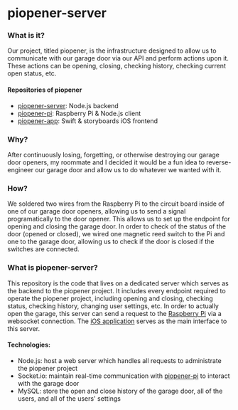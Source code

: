 # piopener-server

### What is it?

Our project, titled piopener, is the infrastructure designed to allow us to communicate with our garage door via our API and perform actions upon it. These actions can be opening, closing, checking history, checking current open status, etc.

#### Repositories of piopener

- [piopener-server](https://github.com/joeylemon/piopener-server): Node.js backend
- [piopener-pi](https://github.com/joeylemon/piopener-pi): Raspberry Pi & Node.js client
- [piopener-app](https://github.com/joeylemon/piopener-app): Swift & storyboards iOS frontend

### Why?

After continuously losing, forgetting, or otherwise destroying our garage door openers, my roommate and I decided it would be a fun idea to reverse-engineer our garage door and allow us to do whatever we wanted with it.

### How?

We soldered two wires from the Raspberry Pi to the circuit board inside of one of our garage door openers, allowing us to send a signal programatically to the door opener. This allows us to set up the endpoint for opening and closing the garage door. In order to check of the status of the door (opened or closed), we wired one magnetic reed switch to the Pi and one to the garage door, allowing us to check if the door is closed if the switches are connected.

### What is piopener-server?

This repository is the code that lives on a dedicated server which serves as the backend to the piopener project. It includes every endpoint required to operate the piopener project, including opening and closing, checking status, checking history, changing user settings, etc. In order to actually open the garage, this server can send a request to the [Raspberry Pi](https://github.com/joeylemon/piopener-pi) via a websocket connection. The [iOS application](https://github.com/joeylemon/piopener-app) serves as the main interface to this server.

#### Technologies:
- Node.js: host a web server which handles all requests to administrate the piopener project
- Socket.io: maintain real-time communication with [piopener-pi](https://github.com/joeylemon/piopener-pi) to interact with the garage door
- MySQL: store the open and close history of the garage door, all of the users, and all of the users' settings
